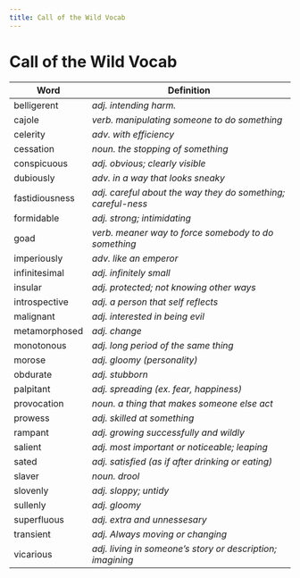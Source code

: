 ```yaml
---
title: Call of the Wild Vocab
---
```


# Call of the Wild Vocab

Word | Definition
--- | ---
belligerent | *adj. intending harm.* |
cajole | *verb. manipulating someone to do something* |
celerity | *adv. with efficiency* |
cessation | *noun. the stopping of something* |
conspicuous | *adj. obvious; clearly visible* |
dubiously | *adv. in a way that looks sneaky* |
fastidiousness | *adj. careful about the way they do something; careful-ness* |
formidable | *adj. strong; intimidating* |
goad | *verb. meaner way to force somebody to do something* |
imperiously | *adv. like an emperor* |
infinitesimal | *adj. infinitely small* |
insular | *adj. protected; not knowing other ways* |
introspective | *adj. a person that self reflects* |
malignant | *adj. interested in being evil* |
metamorphosed | *adj. change* |
monotonous | *adj. long period of the same thing* |
morose | *adj. gloomy (personality)* |
obdurate | *adj. stubborn* |
palpitant | *adj. spreading (ex. fear, happiness)* |
provocation | *noun. a thing that makes someone else act* |
prowess | *adj. skilled at something* |
rampant | *adj. growing successfully and wildly* |
salient | *adj. most important or noticeable; leaping* |
sated | *adj. satisfied (as if after drinking or eating)* |
slaver | *noun. drool* |
slovenly | *adj. sloppy; untidy* |
sullenly | *adj. gloomy* |
superfluous | *adj. extra and unnessesary* |
transient | *adj. Always moving or changing* |
vicarious | *adj. living in someone’s story or description; imagining* |